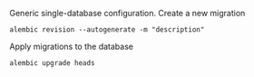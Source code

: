 Generic single-database configuration.
Create a new migration
```
alembic revision --autogenerate -m "description"
```

Apply migrations to the database
```
alembic upgrade heads
```